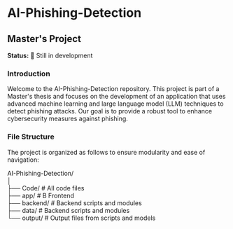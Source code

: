 # AI-Phishing-Detection
## Master's Project

**Status:** 🚧 Still in development

### Introduction
Welcome to the AI-Phishing-Detection repository. This project is part of a Master's thesis and focuses on the development of an application that uses advanced machine learning and large language model (LLM) techniques to detect phishing attacks. Our goal is to provide a robust tool to enhance cybersecurity measures against phishing.

### File Structure
The project is organized as follows to ensure modularity and ease of navigation:

AI-Phishing-Detection/<br>
│<br>
├── Code/ # All code files <br>
  ├── app/ # B Frontend<br>
  ├── backend/ # Backend scripts and modules<br>
  ├── data/ # Backend scripts and modules<br>
  └── output/ # Output files from scripts and models<br>
